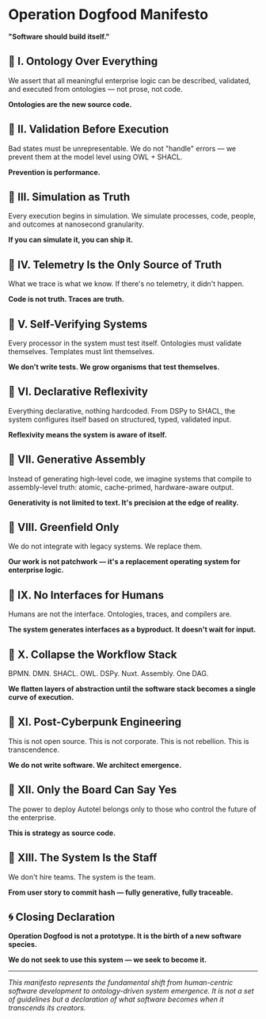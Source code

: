 # Operation Dogfood Manifesto
**"Software should build itself."**

## 🔹 I. Ontology Over Everything

We assert that all meaningful enterprise logic can be described, validated, and executed from ontologies — not prose, not code.

**Ontologies are the new source code.**

## 🔹 II. Validation Before Execution

Bad states must be unrepresentable. We do not "handle" errors — we prevent them at the model level using OWL + SHACL.

**Prevention is performance.**

## 🔹 III. Simulation as Truth

Every execution begins in simulation. We simulate processes, code, people, and outcomes at nanosecond granularity.

**If you can simulate it, you can ship it.**

## 🔹 IV. Telemetry Is the Only Source of Truth

What we trace is what we know. If there's no telemetry, it didn't happen.

**Code is not truth. Traces are truth.**

## 🔹 V. Self-Verifying Systems

Every processor in the system must test itself. Ontologies must validate themselves. Templates must lint themselves.

**We don't write tests. We grow organisms that test themselves.**

## 🔹 VI. Declarative Reflexivity

Everything declarative, nothing hardcoded. From DSPy to SHACL, the system configures itself based on structured, typed, validated input.

**Reflexivity means the system is aware of itself.**

## 🔹 VII. Generative Assembly

Instead of generating high-level code, we imagine systems that compile to assembly-level truth: atomic, cache-primed, hardware-aware output.

**Generativity is not limited to text. It's precision at the edge of reality.**

## 🔹 VIII. Greenfield Only

We do not integrate with legacy systems. We replace them.

**Our work is not patchwork — it's a replacement operating system for enterprise logic.**

## 🔹 IX. No Interfaces for Humans

Humans are not the interface. Ontologies, traces, and compilers are.

**The system generates interfaces as a byproduct. It doesn't wait for input.**

## 🔹 X. Collapse the Workflow Stack

BPMN. DMN. SHACL. OWL. DSPy. Nuxt. Assembly. One DAG.

**We flatten layers of abstraction until the software stack becomes a single curve of execution.**

## 🔹 XI. Post-Cyberpunk Engineering

This is not open source. This is not corporate. This is not rebellion. This is transcendence.

**We do not write software. We architect emergence.**

## 🔹 XII. Only the Board Can Say Yes

The power to deploy Autotel belongs only to those who control the future of the enterprise.

**This is strategy as source code.**

## 🔹 XIII. The System Is the Staff

We don't hire teams. The system is the team.

**From user story to commit hash — fully generative, fully traceable.**

## 🌀 Closing Declaration

**Operation Dogfood is not a prototype. It is the birth of a new software species.**

**We do not seek to use this system — we seek to become it.**

---

*This manifesto represents the fundamental shift from human-centric software development to ontology-driven system emergence. It is not a set of guidelines but a declaration of what software becomes when it transcends its creators.* 